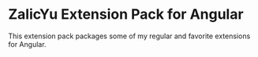 # ZalicYu Extension Pack for Angular

This extension pack packages some of my regular and favorite extensions for Angular.
